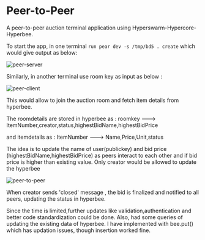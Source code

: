 # Peer-to-Peer

A peer-to-peer auction terminal application using Hyperswarm-Hypercore-Hyperbee.

To start the app, in one terminal `run pear dev -s /tmp/bd5 . create` which would give output as below:

![peer-server](https://github.com/angelmaria831/Peer-to-Peer/assets/104212477/0b6b81ed-20c2-4f40-91ee-2ca80197415a)

Similarly, in another terminal use room key as input as below :

![peer-client](https://github.com/angelmaria831/Peer-to-Peer/assets/104212477/b875f3fe-6123-4209-b8f9-b3bc8b262372)

This would allow to join the auction room and fetch item details from hyperbee.

The roomdetails are stored in hyperbee as :
roomkey ---> ItemNumber,creator,status,highestBidName,highestBidPrice

and itemdetails as :
ItemNumber ---> Name,Price,Unit,status

The idea is to update the name of user(publickey) and bid price (highestBidName,highestBidPrice) as peers interact to each other and if bid price is higher than existing value. Only creator would be allowed to update  the hyperbee

![peer-to-peer](https://github.com/angelmaria831/Peer-to-Peer/assets/104212477/95baa744-43c4-4a16-bf6e-0ebda9fd23f3)


When creator sends 'closed' message , the bid is finalized and notified to all peers, updating the status in hyperbee.

Since the time is limited,further updates like validation,authentication and better code standardization could be done. Also, had some queries of updating the existing data of hyperbee. I have implemented with bee.put() which has updation issues, though insertion worked fine.


